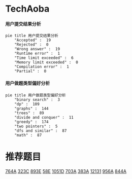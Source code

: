 # TechAoba

<!-- tabs:start -->



#### **用户提交结果分析**

```mermaid
pie title 用户提交结果分析
    "Accepted" :  19
    "Rejected" :  0
    "Wrong answer" :  19
    "Runtime error" :  1
    "Time limit exceeded" :  6
    "Memory limit exceeded" :  0
    "Compilation error" :  1
    "Partial" :  0
```

#### **用户做题类型偏好分析**

```mermaid
pie title 用户做题类型偏好分析
    "binary search" :  3
    "dp" :  109
    "graphs" :  144
    "trees" :  89
    "divide and conquer" :  11
    "greedy" :  174
    "two pointers" :  5
    "dfs and similar" :  87
    "math" :  87
```



<!-- tabs:end -->
# 推荐题目
[764A](https://codeforces.com/contest/764/problem/A)
[323C](https://codeforces.com/contest/323/problem/C)
[893E](https://codeforces.com/contest/893/problem/E)
[58E](https://codeforces.com/contest/58/problem/E)
[1051D](https://codeforces.com/contest/1051/problem/D)
[703A](https://codeforces.com/contest/703/problem/A)
[383A](https://codeforces.com/contest/383/problem/A)
[12131](https://codeforces.com/contest/1213/problem/1)
[956A](https://codeforces.com/contest/956/problem/A)
[844A](https://codeforces.com/contest/844/problem/A)
